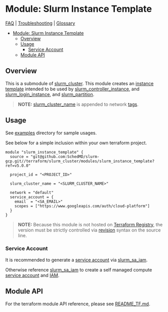 # Module: Slurm Instance Template

[FAQ](../../../../docs/faq.md) |
[Troubleshooting](../../../../docs/troubleshooting.md) |
[Glossary](../../../../docs/glossary.md)

<!-- mdformat-toc start --slug=github --no-anchors --maxlevel=6 --minlevel=1 -->

- [Module: Slurm Instance Template](#module-slurm-instance-template)
  - [Overview](#overview)
  - [Usage](#usage)
    - [Service Account](#service-account)
  - [Module API](#module-api)

<!-- mdformat-toc end -->

## Overview

This is a submodule of [slurm_cluster](../../../slurm_cluster/README.md). This
module creates an
[instance template](../../../../docs/glossary.md#instance-template) intended to
be used by [slurm_controller_instance](../slurm_controller_instance/README.md),
and [slurm_login_instance](../slurm_login_instance/README.md), and
[slurm_partition](../slurm_partition/README.md).

> **NOTE:** [slurm_cluster_name](./README_TF.md#inputs) is appended to network
> [tags](./README_TF.md#inputs).

## Usage

See [examples](../../examples/slurm_instance_template/) directory for sample
usages.

See below for a simple inclusion within your own terraform project.

```hcl
module "slurm_instance_template" {
  source = "git@github.com:SchedMD/slurm-gcp.git//terraform/slurm_cluster/modules/slurm_instance_template?ref=v5.0.0"

  project_id = "<PROJECT_ID>"

  slurm_cluster_name = "<SLURM_CLUSTER_NAME>"

  network = "default"
  service_account = {
    email  = "<SA_EMAIL>"
    scopes = ["https://www.googleapis.com/auth/cloud-platform"]
  }
}
```

> **NOTE:** Because this module is not hosted on
> [Terraform Registry](../../../../docs/glossary.md#terraform-registry), the
> version must be strictly controlled via
> [revision](https://www.terraform.io/language/modules/sources#selecting-a-revision)
> syntax on the source line.

### Service Account

It is recommended to generate a
[service account](../../../../docs/glossary.md#service-account) via
[slurm_sa_iam](../slurm_sa_iam/).

Otherwise reference [slurm_sa_iam](../slurm_sa_iam/README.md#service-accounts)
to create a self managed compute
[service account](../../../../docs/glossary.md#service-account) and
[IAM](../../../../docs/glossary.md#iam).

## Module API

For the terraform module API reference, please see
[README_TF.md](./README_TF.md).
